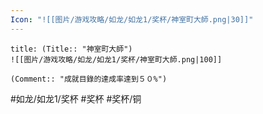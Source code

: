 ```yaml
---
Icon: "![[图片/游戏攻略/如龙/如龙1/奖杯/神室町大師.png|30]]"
---
```

```ad-common-bronze-trophy
title: (Title:: "神室町大師")
![[图片/游戏攻略/如龙/如龙1/奖杯/神室町大師.png|100]]

(Comment:: "成就目錄的達成率達到５０%")
```

#如龙/如龙1/奖杯 #奖杯 #奖杯/铜
